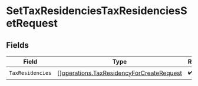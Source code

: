 # SetTaxResidenciesTaxResidenciesSetRequest


## Fields

| Field                                                                                                       | Type                                                                                                        | Required                                                                                                    | Description                                                                                                 |
| ----------------------------------------------------------------------------------------------------------- | ----------------------------------------------------------------------------------------------------------- | ----------------------------------------------------------------------------------------------------------- | ----------------------------------------------------------------------------------------------------------- |
| `TaxResidencies`                                                                                            | [][operations.TaxResidencyForCreateRequest](../../../pkg/models/operations/taxresidencyforcreaterequest.md) | :heavy_check_mark:                                                                                          | N/A                                                                                                         |